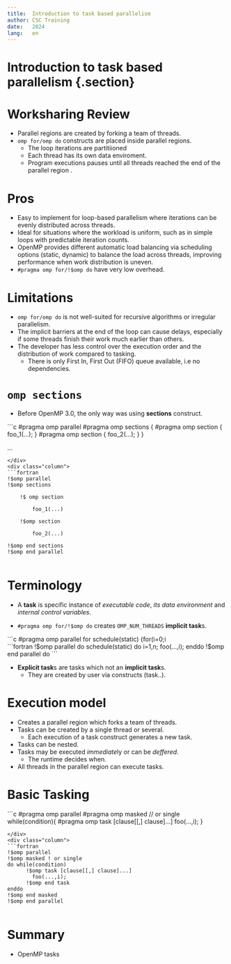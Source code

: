 ```yaml
---
title:  Introduction to task based parallelism
author: CSC Training
date:   2024
lang:   en
---
```


# Introduction to task based parallelism {.section}

# Worksharing Review

- Parallel regions are created by forking  a team of threads.
- `omp for/omp do`  constructs are placed inside parallel regions.
    - The loop iterations are partitiioned
    - Each thread has its own data enviroment.
    - Program executions pauses until all threads reached the end of the parallel region .

# Pros

- Easy to implement for loop-based parallelism where iterations can be evenly distributed across threads.
- Ideal for situations where the workload is uniform, such as in simple loops with predictable iteration counts.
- OpenMP provides different automatic load balancing via scheduling options (static, dynamic) to balance the load across threads, improving performance when work distribution is uneven.
- `#pragma omp for/!$omp do` have very low overhead.

# Limitations

- `omp for/omp do` is not well-suited for recursive algorithms  or irregular parallelism.
- The implicit barriers at the end of the loop can cause delays, especially if some threads finish their work much earlier than others.
- The developer has less control over the execution order and the distribution of work compared to tasking.
   - There is only First In, First Out (FIFO) queue available,  i.e no dependencies.

# `omp sections` 
- Before OpenMP 3.0, the only way was using **sections** construct.
 


<div class="column">
```c
#pragma omp parallel
#pragma omp sections
{
    #pragma omp section  
    {
        foo_1(...); 
    }
    #pragma omp section  
    {
        foo_2(...); 
    }
}

...
```
</div>
<div class="column">
```fortran
!$omp parallel 
!$omp sections

    !$ omp section  

        foo_1(...)

    !$omp section  

        foo_2(...)

!$omp end sections
!$omp end parallel 
```
</div>

# Terminology 

 - A **task** is specific instance of *executable code*, *its data environment* and *internal control variables*.

 - `#pragma omp for/!$omp do` creates `OMP_NUM_THREADS` **implicit task**s.

<div class="column">
```c
#pragma omp parallel for schedule(static)
 {for(i=0;i<n;i++) 
      foo(...,i);}
```
</div>
<div class="column">
```fortran
!$omp parallel do schedule(static)
  do i=1,n; foo(...,i); enddo
!$omp end parallel do
```
</div>

 - **Explicit task**s are tasks which not an **implicit task**s.
    - They are created by user via constructs (task..).

# Execution model

 - Creates a parallel region which forks a team of threads. 
 - Tasks can be created by a single thread or several.
    - Each execution of a task construct generates a new task.
 - Tasks can be nested. 
 - Tasks may be executed *immediate*ly or can be *deffered*.
    - The runtime decides when.
 - All threads in the parallel region can execute tasks. 


# Basic Tasking


<div class="column">
```c
#pragma omp parallel 
#pragma omp masked // or single
while(condition){
      #pragma omp task [clause[[,] clause]...]
        foo(...,i);  
    }


  
```
</div>
<div class="column">
```fortran
!$omp parallel 
!$omp masked ! or single
do while(condition)
      !$omp task [clause[[,] clause]...]
        foo(...,i);
      !$omp end task
enddo
!$omp end masked
!$omp end parallel
```
</div>

# Summary

- OpenMP tasks
